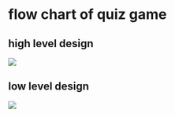 # flow chart of quiz game
## high level design
![](https://media.cheggcdn.com/media/57e/57e43c37-e15a-4311-924a-bfaf4c3b3ded/php2l861t)

## low level design
![](https://1.bp.blogspot.com/-QyemNMjp7qo/Xnv9yN_SnYI/AAAAAAAAA5s/PomfM9VdNj4bZCMKILGFBt_ARxAOzHlwgCLcBGAsYHQ/s1600/FlowChart_Quiz.jpeg)


